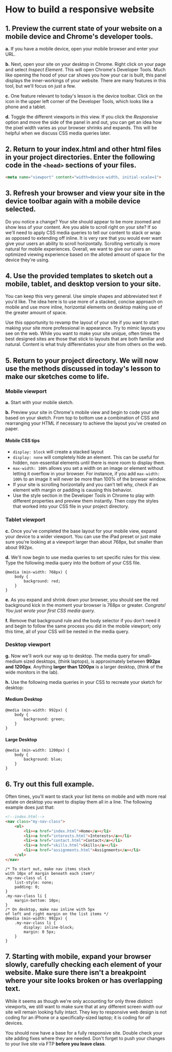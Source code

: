 # How to build a responsive website

## 1. Preview the current state of your website on a mobile device and Chrome's developer tools.
**a.** If you have a mobile device, open your mobile browser and enter your URL.

**b.** Next, open your site on your desktop in Chrome. Right click on your page and select _Inspect Element_. This will open Chrome's Developer Tools. Much like opening the hood of your car shows you how your car is built, this panel displays the inner-workings of your website. There are many features in this tool, but we'll focus on just a few.

**c.** One feature relevant to today's lesson is the device toolbar. Click on the icon in the upper left corner of the Developer Tools, which looks like a phone and a tablet.

**d.** Toggle the different viewports in this view. If you click the _Responsive_ option and move the side of the panel in and out, you can get an idea how the pixel width varies as your browser shrinks and expands. This will be helpful when we discuss CSS media queries later.


## 2. Return to your index.html and other html files in your project directories. Enter the following code in the `<head>` sections of your files.
```html
<meta name="viewport" content="width=device-width, initial-scale=1">
```
## 3. Refresh your browser and view your site in the device toolbar again with a mobile device selected.
Do you notice a change? Your site should appear to be more zoomed and show less of your content. Are you able to scroll right on your site? If so we'll need to apply CSS media queries to tell our content to stack or wrap as opposed to extending off inline. It is very rare that you would ever want give your users an ability to scroll horizontally. Scrolling vertically is more natural for mobile experiences. Overall, we want to give our users an optimized viewing experience based on the alloted amount of space for the device they're using.

## 4. Use the provided templates to sketch out a mobile, tablet, and desktop version to your site.
You can keep this very general. Use simple shapes and abbreviated text if you'd like. The idea here is to use more of a stacked, concise approach on mobile and use more inline, horizontal elements on desktop making use of the greater amount of space.

Use this opportunity to revamp the layout of your site if you want to start making your site more professional in appearance. Try to mimic layouts you see on the web. While you want to make your site unique, often times the best designed sites are those that stick to layouts that are both familiar and natural. Content is what truly differentiates your site from others on the web.

## 5. Return to your project directory. We will now use the methods discussed in today's lesson to make our sketches come to life.
### Mobile viewport
**a.** Start with your mobile sketch.

**b.** Preview your site in Chrome's mobile view and begin to code your site based on your sketch. From top to bottom use a combination of CSS and rearranging your HTML if necessary to achieve the layout you've created on paper.

#### Mobile CSS tips
- `display: block` will create a stacked layout
- `display: none` will completely hide an element. This can be useful for hidden, non-essential elements until there is more room to display them.
- `max-width: 100%` allows you set a width on an image or element without letting it overflow in your browser. For instance, if you add `max-width: 100%` to an image it will never be more than 100% of the browser window.
- If your site is scrolling horizontally and you can't tell why, check if an element with margin or padding is causing this behavior.
- Use the style section in the Developer Tools in Chrome to play with different properties and preview them instantly. Then copy the styles that worked into your CSS file in your project directory.


### Tablet viewport
**c.** Once you've completed the base layout for your mobile view, expand your device to a wider viewport. You can use the iPad preset or just make sure you're looking at a viewport larger than about 768px, but smaller than about 992px.

**d.** We'll now begin to use media queries to set specific rules for this view. Type the following media query into the bottom of your CSS file.

```
@media (min-width: 768px) {
    body {
        background: red;
    }
}
```
**e.** As you expand and shrink down your browser, you should see the red background kick in the moment your browser is 768px or greater. _Congrats! You just wrote your first CSS media query._

**f.** Remove that background rule and the body selector if you don't need it and begin to follow the same process you did in the mobile viewport; only this time, all of your CSS will be nested in the media query.


### Desktop viewport
**g.** Now we'll work our way up to desktop. The media query for small-medium sized desktops, (think laptops), is approximately between **992px and 1200px**. Anything **larger than 1200px** is a larger desktop, (think of the wide monitors in the lab).

**h.** Use the following media queries in your CSS to recreate your sketch for desktop:

#### Medium Desktop
```
@media (min-width: 992px) {
    body {
        background: green;
    }
}
```
#### Large Desktop
```
@media (min-width: 1200px) {
    body {
        background: blue;
    }
}
```
## 6. Try out this full example.
Often times, you'll want to stack your list items on mobile and with more real estate on desktop you want to display them all in a line. The following example does just that:

```html
<!--index.html-->
<nav class="my-nav-class">
    <ul>
        <li><a href="index.html">Home</a></li>
        <li><a href="interests.html">Interests</a></li>
        <li><a href="contact.html">Contact</a></li>
        <li><a href="skills.html">Skills</a></li>
        <li><a href="assignments.html">Assignments</a></li>
    </ul>
</nav>
```
```
/* To start out, make nav items stack
with 10px of margin beneath each item*/
.my-nav-class ul {
    list-style: none;
    padding: 0;
}
.my-nav-class li {
    margin-bottom: 10px;
}
/* On desktop, make nav inline with 5px
of left and right margin on the list items */
@media (min-width: 992px) {
    .my-nav-class li {
        display: inline-block;
        margin: 0 5px;
    }
}
```
## 7. Starting with mobile, expand your browser slowly, carefully checking each element of your website. Make sure there isn't a breakpoint where your site looks broken or has overlapping text.
While it seems as though we're only accounting for only three distinct viewports, we still want to make sure that at any different screen width our site will remain looking fully intact. They key to responsive web design is not coding for an iPhone or a specifically-sized laptop; it is coding for _all_ devices.

You should now have a base for a fully responsive site. Double check your site adding fixes where they are needed. Don't forget to push your changes to your live site via FTP <strong>before you leave class</strong>.





